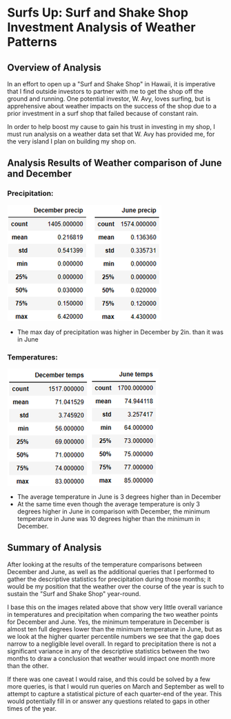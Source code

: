 # Surfs Up: Surf and Shake Shop Investment Analysis of Weather Patterns

## Overview of Analysis
In an effort to open up a "Surf and Shake Shop" in Hawaii, it is imperative that I find outside investors to partner with me to get the shop off the ground and running. One potential investor, W. Avy, loves surfing, but is apprehensive about weather impacts on the success of the shop due to a prior investment in a surf shop that failed because of constant rain. 

In order to help boost my cause to gain his trust in investing in my shop, I must run analysis on a weather data set that W. Avy has provided me, for the very island I plan on building my shop on.

## Analysis Results of Weather comparison of June and December

### Precipitation:
![December vs. June: Precipitation](https://github.com/Caracalla1081/surfs_up/blob/2359a857f9a1ae2ac27f3e7541437b5582565995/Module%209%20Challenge/Images/Dec%20Vs%20June%20Precipitation.png)
- The max day of precipitation was higher in December by 2in. than it was in June

### Temperatures:
![December vs. June: Temperatures](https://github.com/Caracalla1081/surfs_up/blob/8b7a4cf15d7358ba7f0c64fb744022b195bc27f6/Module%209%20Challenge/Images/Dec%20Vs%20June%20Temperatures.png)
- The average temperature in June is 3 degrees higher than in December
- At the same time even though the average temperature is only 3 degrees higher in June in comparison with December, the minimum temperature in June was 10 degrees higher than the minimum in December.

## Summary of Analysis
After looking at the results of the temperature comparisons between December and June, as well as the additional queries that I performed to gather the descriptive statistics for precipitation during those months; it would be my position that the weather over the course of the year is such to sustain the "Surf and Shake Shop" year-round. 

I base this on the images related above that show very little overall variance in temperatures and precipitation when comparing the two weather points for December and June. Yes, the minimum temperature in December is almost ten full degrees lower than the minimum temperature in June, but as we look at the higher quarter percentile numbers we see that the gap does narrow to a negligible level overall. In regard to precipitation there is not a significant variance in any of the descriptive statistics between the two months to draw a conclusion that weather would impact one month more than the other.

If there was one caveat I would raise, and this could be solved by a few more queries, is that I would run queries on March and September as well to attempt to capture a statistical picture of each quarter-end of the year. This would potentially fill in or answer any questions related to gaps in other times of the year.
